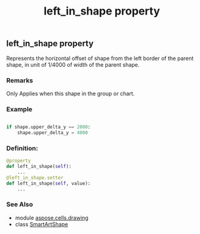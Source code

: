 ﻿---
title: left_in_shape property
second_title: Aspose.Cells for Python via .NET API References
description: 
type: docs
weight: 680
url: /aspose.cells.drawing/smartartshape/left_in_shape/
is_root: false
---

## left_in_shape property


Represents the horizontal offset of shape from the left border of the parent shape, 
in unit of 1/4000 of width of the parent shape.

### Remarks 


Only Applies when this shape in the group or chart.

### Example 


```python

if shape.upper_delta_y == 2000:
    shape.upper_delta_y = 4000

```
### Definition:
```python
@property
def left_in_shape(self):
    ...
@left_in_shape.setter
def left_in_shape(self, value):
    ...
```

### See Also
* module [aspose.cells.drawing](../../)
* class [SmartArtShape](/cells/python-net/aspose.cells.drawing/smartartshape)
